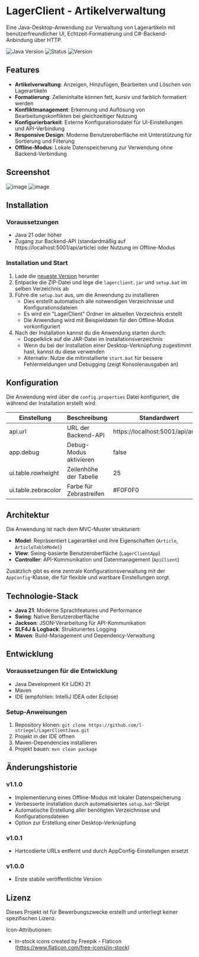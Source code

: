 # LagerClient - Artikelverwaltung

Eine Java-Desktop-Anwendung zur Verwaltung von Lagerartikeln mit benutzerfreundlicher UI, Echtzeit-Formatierung und C#-Backend-Anbindung über HTTP.

![Java Version](https://img.shields.io/badge/Java-21-orange)
![Status](https://img.shields.io/badge/Status-Stable-green)
![Version](https://img.shields.io/badge/Version-1.1.0-blue)

## Features

- **Artikelverwaltung**: Anzeigen, Hinzufügen, Bearbeiten und Löschen von Lagerartikeln
- **Formatierung**: Zelleninhalte können fett, kursiv und farblich formatiert werden
- **Konfliktmanagement**: Erkennung und Auflösung von Bearbeitungskonflikten bei gleichzeitiger Nutzung
- **Konfigurierbarkeit**: Externe Konfigurationsdatei für UI-Einstellungen und API-Verbindung
- **Responsive Design**: Moderne Benutzeroberfläche mit Unterstützung für Sortierung und Filterung
- **Offline-Modus**: Lokale Datenspeicherung zur Verwendung ohne Backend-Verbindung

## Screenshot
![image](https://github.com/user-attachments/assets/26e143af-49b9-4631-b6ff-6052913ffd18)
![image](https://github.com/user-attachments/assets/1ac19bb0-1f98-41f2-a1fa-a61bd52a9732)


## Installation

### Voraussetzungen
- Java 21 oder höher
- Zugang zur Backend-API (standardmäßig auf https://localhost:5001/api/article) oder Nutzung im Offline-Modus

### Installation und Start
1. Lade die [neueste Version](https://github.com/l-striegel/LagerClientJava/releases/latest) herunter
2. Entpacke die ZIP-Datei und lege die `lagerclient.jar` und `setup.bat` im selben Verzeichnis ab
3. Führe die `setup.bat` aus, um die Anwendung zu installieren
   - Dies erstellt automatisch alle notwendigen Verzeichnisse und Konfigurationsdateien
   - Es wird ein "LagerClient" Ordner im aktuellen Verzeichnis erstellt
   - Die Anwendung wird mit Beispieldaten für den Offline-Modus vorkonfiguriert
4. Nach der Installation kannst du die Anwendung starten durch:
   - Doppelklick auf die JAR-Datei im Installationsverzeichnis
   - Wenn du bei der Installation einer Desktop-Verknüpfung zugestimmt hast, kannst du diese verwenden
   - Alternativ: Nutze die mitinstallierte `start.bat` für bessere Fehlermeldungen und Debugging (zeigt Konsolenausgaben an)

## Konfiguration

Die Anwendung wird über die `config.properties` Datei konfiguriert, die während der Installation erstellt wird:

| Einstellung | Beschreibung | Standardwert |
|-------------|--------------|--------------|
| api.url | URL der Backend-API | https://localhost:5001/api/article |
| app.debug | Debug-Modus aktivieren | false |
| ui.table.rowheight | Zeilenhöhe der Tabelle | 25 |
| ui.table.zebracolor | Farbe für Zebrastreifen | #F0F0F0 |

## Architektur

Die Anwendung ist nach dem MVC-Muster strukturiert:

- **Model**: Repräsentiert Lagerartikel und ihre Eigenschaften (`Article`, `ArticleTableModel`)
- **View**: Swing-basierte Benutzeroberfläche (`LagerClientApp`)
- **Controller**: API-Kommunikation und Datenmanagement (`ApiClient`)

Zusätzlich gibt es eine zentrale Konfigurationsverwaltung mit der `AppConfig`-Klasse, die für flexible und wartbare Einstellungen sorgt.

## Technologie-Stack

- **Java 21**: Moderne Sprachfeatures und Performance
- **Swing**: Native Benutzeroberfläche
- **Jackson**: JSON-Verarbeitung für API-Kommunikation
- **SLF4J & Logback**: Strukturiertes Logging
- **Maven**: Build-Management und Dependency-Verwaltung

## Entwicklung

### Voraussetzungen für die Entwicklung
- Java Development Kit (JDK) 21
- Maven
- IDE (empfohlen: IntelliJ IDEA oder Eclipse)

### Setup-Anweisungen
1. Repository klonen: `git clone https://github.com/l-striegel/LagerClientJava.git`
2. Projekt in der IDE öffnen
3. Maven-Dependencies installieren
4. Projekt bauen: `mvn clean package`

## Änderungshistorie

### v1.1.0
- Implementierung eines Offline-Modus mit lokaler Datenspeicherung
- Verbesserte Installation durch automatisiertes `setup.bat`-Skript
- Automatische Erstellung aller benötigten Verzeichnisse und Konfigurationsdateien
- Option zur Erstellung einer Desktop-Verknüpfung

### v1.0.1
- Hartcodierte URLs entfernt und durch AppConfig-Einstellungen ersetzt

### v1.0.0
- Erste stabile veröffentlichte Version

## Lizenz
Dieses Projekt ist für Bewerbungszwecke erstellt und unterliegt keiner spezifischen Lizenz.

Icon-Attributionen:
- In-stock icons created by Freepik - Flaticon (https://www.flaticon.com/free-icons/in-stock)
